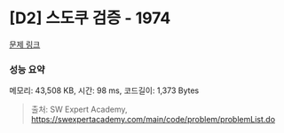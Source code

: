 # [D2] 스도쿠 검증 - 1974 

[문제 링크](https://swexpertacademy.com/main/code/problem/problemDetail.do?contestProbId=AV5Psz16AYEDFAUq) 

### 성능 요약

메모리: 43,508 KB, 시간: 98 ms, 코드길이: 1,373 Bytes



> 출처: SW Expert Academy, https://swexpertacademy.com/main/code/problem/problemList.do